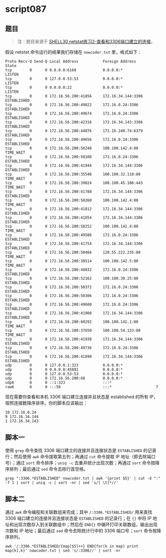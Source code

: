# script087
## 题目

> 注：题目来源于 [SHELL30 netstat练习2-查看和3306端口建立的连接](https://www.nowcoder.com/practice/534b95941ffb495b9ba57fbfc3cd723a?tpId=195&tags=&title=&difficulty=0&judgeStatus=0&rp=1&sourceUrl=%2Fexam%2Foj%3Fpage%3D1%26tab%3DSHELL%25E7%25AF%2587%26topicId%3D195)。

假设 netstat 命令运行的结果我们存储在 `nowcoder.txt` 里，格式如下：
```text
Proto Recv-Q Send-Q Local Address           Foreign Address         State
tcp        0      0 0.0.0.0:6160            0.0.0.0:*               LISTEN
tcp        0      0 127.0.0.53:53           0.0.0.0:*               LISTEN
tcp        0      0 0.0.0.0:22              0.0.0.0:*               LISTEN
tcp        0      0 172.16.56.200:41856     172.16.34.144:3306      ESTABLISHED
tcp        0      0 172.16.56.200:49822     172.16.0.24:3306        ESTABLISHED
tcp        0      0 172.16.56.200:49674     172.16.0.24:3306        ESTABLISHED
tcp        0      0 172.16.56.200:42316     172.16.34.143:3306      ESTABLISHED
tcp        0      0 172.16.56.200:44076     172.16.240.74:6379      ESTABLISHED
tcp        0      0 172.16.56.200:49656     172.16.0.24:3306        ESTABLISHED
tcp        0      0 172.16.56.200:58248     100.100.142.4:80        TIME_WAIT
tcp        0      0 172.16.56.200:50108     172.16.0.24:3306        ESTABLISHED
tcp        0      0 172.16.56.200:41944     172.16.34.144:3306      ESTABLISHED
tcp        0      0 172.16.56.200:35548     100.100.32.118:80       TIME_WAIT
tcp        0      0 172.16.56.200:39024     100.100.45.106:443      TIME_WAIT
tcp        0      0 172.16.56.200:41788     172.16.34.144:3306      ESTABLISHED
tcp        0      0 172.16.56.200:58260     100.100.142.4:80        TIME_WAIT
tcp        0      0 172.16.56.200:41812     172.16.34.144:3306      ESTABLISHED
tcp        0      0 172.16.56.200:41854     172.16.34.144:3306      ESTABLISHED
tcp        0      0 172.16.56.200:58252     100.100.142.4:80        TIME_WAIT
tcp        0      0 172.16.56.200:49586     172.16.0.24:3306        ESTABLISHED
tcp        0      0 172.16.56.200:41754     172.16.34.144:3306      ESTABLISHED
tcp        0      0 172.16.56.200:50466     120.55.222.235:80       TIME_WAIT
tcp        0      0 172.16.56.200:38514     100.100.142.5:80        TIME_WAIT
tcp        0      0 172.16.56.200:49832     172.16.0.24:3306        ESTABLISHED
tcp        0      0 172.16.56.200:52162     100.100.30.25:80        ESTABLISHED
tcp        0      0 172.16.56.200:50372     172.16.0.24:3306        ESTABLISHED
tcp        0      0 172.16.56.200:50306     172.16.0.24:3306        ESTABLISHED
tcp        0      0 172.16.56.200:49600     172.16.0.24:3306        ESTABLISHED
tcp        0      0 172.16.56.200:41908     172.16.34.144:3306      ESTABLISHED
tcp        0      0 172.16.56.200:60292     100.100.142.1:80        TIME_WAIT
tcp        0      0 172.16.56.200:37650     100.100.54.133:80       TIME_WAIT
tcp        0      0 172.16.56.200:41938     172.16.34.144:3306      ESTABLISHED
tcp        0      0 172.16.56.200:49736     172.16.0.24:3306        ESTABLISHED
tcp        0      0 172.16.56.200:41890     172.16.34.144:3306      ESTABLISHED
udp        0      0 127.0.0.1:323           0.0.0.0:*
udp        0      0 0.0.0.0:45881           0.0.0.0:*
udp        0      0 127.0.0.53:53           0.0.0.0:*
udp        0      0 172.16.56.200:68        0.0.0.0:*
udp6       0      0 ::1:323                 :::*
raw6       0      0 :::58                   :::*                    7
```

现在需要你查看和本机 3306 端口建立连接并且状态是 established 的所有 IP，按照连接数降序排序。你的脚本应该输出：
```text
10 172.16.0.24
9 172.16.34.144
1 172.16.34.143
```





## 脚本一

使用 `grep` 命令查找 3306 端口建立的连接并且连接状态是 `ESTABLISHED` 的记录行；然后使用 `awk` 命令提取第五列；再通过 `cut` 命令提取 IP 地址（即去除端口号）；通过 `sort` 命令排序；`uniq -c` 去重并统计出现次数；再通过 `sort` 命令按降序排列；最后通过 `sed` 命令去除行首空格。

```shell
grep ":3306.*ESTABLISHED" nowcoder.txt | awk '{print $5}' | cut -d ":" -f 1 | sort | uniq -c | sort -nr | sed 's/[ \t]*//'
```





## 脚本二

通过 `awk` 命令编程和关联数组来完成；其中 `/:3306.*ESTABLISHED/` 用来查找 3306 端口建立的连接并且连接状态是 `ESTABLISHED` 的记录行；在 `{}` 中将 IP 地址和出现次数存入到关联数组中；然后在 `END{}` 中循环打印关联数组，输出出现次数和 IP 地址；最后通过 `sed` 命令去除统计行中的 3306 端口号；`sort` 命令按降序排列。

```shell
awk '/:3306.*ESTABLISHED/{map[$5]++} END{for(k in map) print map[k],k}' nowcoder.txt | sed 's/:3306//' | sort -nr
```